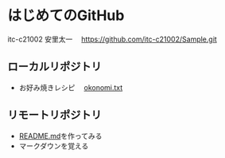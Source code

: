 # はじめてのGitHub

itc-c21002 安里太一　
https://github.com/itc-c21002/Sample.git

## ローカルリポジトリ
* お好み焼きレシピ　
[okonomi.txt](https://github.com/itc-c21002/Sample/blob/master/okonomi.txt)

## リモートリポジトリ
* [README.md](https://github.com/itc-c21002/Sample/blob/master/README.md)を作ってみる
* マークダウンを覚える